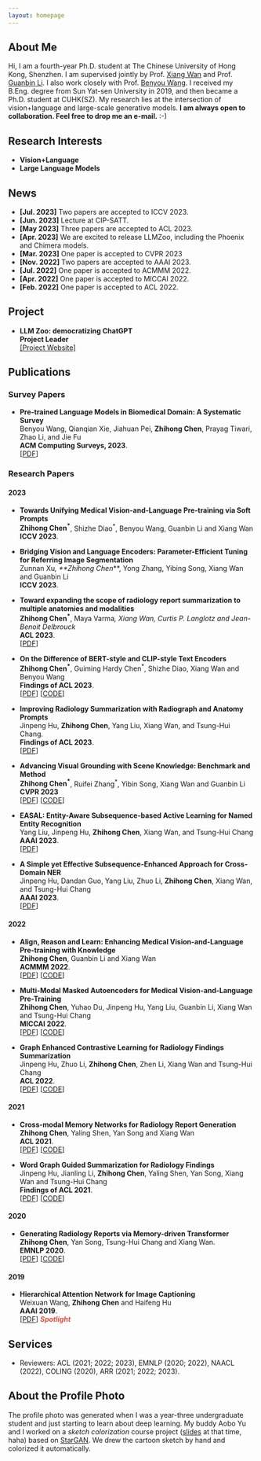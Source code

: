 ```yaml
---
layout: homepage
---
```


## About Me

Hi, I am a fourth-year Ph.D. student at The Chinese University of Hong Kong, Shenzhen. I am supervised jointly by Prof. [Xiang Wan](https://scholar.google.com/citations?user=e3_kWigAAAAJ&hl=en&oi=ao) and Prof. [Guanbin Li](http://guanbinli.com/). I also work closely with Prof. [Benyou Wang](https://wabyking.github.io/old.html). I received my B.Eng. degree from Sun Yat-sen University in 2019, and then became a Ph.D. student at CUHK(SZ). My research lies at the intersection of vision+language and large-scale generative models. **I am always open to collaboration. Feel free to drop me an e-mail.** :-)


## Research Interests

- **Vision+Language**
- **Large Language Models** 

## News
- **[Jul. 2023]** Two papers are accepted to ICCV 2023.
- **[Jun. 2023]** Lecture at CIP-SATT.
- **[May  2023]** Three papers are accepted to ACL 2023.
- **[Apr. 2023]** We are excited to release LLMZoo, including the Phoenix and Chimera models.
- **[Mar. 2023]** One paper is accepted to CVPR 2023
- **[Nov. 2022]** Two papers are accepted to AAAI 2023.
- **[Jul. 2022]** One paper is accepted to ACMMM 2022.
- **[Apr. 2022]** One paper is accepted to MICCAI 2022.
- **[Feb. 2022]** One paper is accepted to ACL 2022.

## Project

- **LLM Zoo: democratizing ChatGPT**
  <br>
  **Project Leader**
  <br>
  [[Project Website]](https://github.com/FreedomIntelligence/LLMZoo)

## Publications
### Survey Papers
- **Pre-trained Language Models in Biomedical Domain: A Systematic Survey**
  <br>
  Benyou Wang, Qianqian Xie, Jiahuan Pei, **Zhihong Chen**, Prayag Tiwari, Zhao Li, and Jie Fu
  <br>
  **ACM Computing Surveys, 2023**.
  <br>
  [[PDF](https://arxiv.org/pdf/2110.05006.pdf)]

### Research Papers
#### 2023
- **Towards Unifying Medical Vision-and-Language Pre-training via Soft Prompts**
  <br>
  **Zhihong Chen<sup>*</sup>**, Shizhe Diao<sup>*</sup>, Benyou Wang, Guanbin Li and Xiang Wan
  <br>
  **ICCV 2023**.
  <br>

- **Bridging Vision and Language Encoders: Parameter-Efficient Tuning for Referring Image Segmentation**
  <br>
  Zunnan Xu<sup>*</sup>, **Zhihong Chen<sup>*</sup>**, Yong Zhang, Yibing Song, Xiang Wan and Guanbin Li
  <br>
  **ICCV 2023**.
  <br>

- **Toward expanding the scope of radiology report summarization to multiple anatomies and modalities**
  <br>
  **Zhihong Chen<sup>*</sup>**, Maya Varma<sup>*</sup>, Xiang Wan, Curtis P. Langlotz and Jean-Benoit Delbrouck<sup>*</sup>
  <br>
  **ACL 2023**.
  <br>
  [[PDF](https://aclanthology.org/2023.acl-short.41.pdf)]

- **On the Difference of BERT-style and CLIP-style Text Encoders**
  <br>
  **Zhihong Chen<sup>*</sup>**, Guiming Hardy Chen<sup>*</sup>, Shizhe Diao, Xiang Wan and Benyou Wang
  <br>
  **Findings of ACL 2023**.
  <br>
  [[PDF](https://arxiv.org/pdf/2306.03678)] [[CODE](https://github.com/zhjohnchan/bert-clip-synesthesia)]

- **Improving Radiology Summarization with Radiograph and Anatomy Prompts**
  <br>
  Jinpeng Hu, **Zhihong Chen**, Yang Liu, Xiang Wan, and Tsung-Hui Chang.
  <br>
  **Findings of ACL 2023**.
  <br>
  [[PDF](https://arxiv.org/pdf/2210.08303)]

- **Advancing Visual Grounding with Scene Knowledge: Benchmark and Method**
  <br>
  **Zhihong Chen<sup>*</sup>**, Ruifei Zhang<sup>*</sup>, Yibin Song, Xiang Wan and Guanbin Li
  <br>
  **CVPR 2023**
  <br>
  [[PDF](https://openaccess.thecvf.com/content/CVPR2023/papers/Song_Advancing_Visual_Grounding_With_Scene_Knowledge_Benchmark_and_Method_CVPR_2023_paper.pdf)] [[CODE](https://github.com/zhjohnchan/SK-VG)]

- **EASAL: Entity-Aware Subsequence-based Active Learning for Named Entity Recognition**
  <br>
  Yang Liu, Jinpeng Hu, **Zhihong Chen**, Xiang Wan, and Tsung-Hui Chang
  <br>
  **AAAI 2023**.
  <br>
  [[PDF](https://ojs.aaai.org/index.php/AAAI/article/view/26069/25841)]

- **A Simple yet Effective Subsequence-Enhanced Approach for Cross-Domain NER**
  <br>
  Jinpeng Hu, Dandan Guo, Yang Liu, Zhuo Li, **Zhihong Chen**, Xiang Wan, and Tsung-Hui Chang
  <br>
  **AAAI 2023**.
  <br>
  [[PDF](https://ojs.aaai.org/index.php/AAAI/article/view/26515/26287)]

#### 2022
- **Align, Reason and Learn: Enhancing Medical Vision-and-Language Pre-training with Knowledge**
  <br>
  **Zhihong Chen**, Guanbin Li and Xiang Wan
  <br>
  **ACMMM 2022**.
  <br>
  [[PDF](https://arxiv.org/pdf/2209.07118.pdf)] [[CODE](https://github.com/zhjohnchan/ARL)]

- **Multi-Modal Masked Autoencoders for Medical Vision-and-Language Pre-Training**
  <br>
  **Zhihong Chen**, Yuhao Du, Jinpeng Hu, Yang Liu, Guanbin Li, Xiang Wan and Tsung-Hui Chang
  <br>
  **MICCAI 2022**.
  <br>
  [[PDF](https://arxiv.org/pdf/2209.07098.pdf)] [[CODE](https://github.com/zhjohnchan/M3AE)]

- **Graph Enhanced Contrastive Learning for Radiology Findings Summarization**
  <br>
  Jinpeng Hu, Zhuo Li, **Zhihong Chen**, Zhen Li, Xiang Wan and Tsung-Hui Chang
  <br>
  **ACL 2022**.
  <br>
  [[PDF](https://arxiv.org/pdf/2204.00203.pdf)] [[CODE](https://github.com/jinpeng01/AIG_CL)]

#### 2021
- **Cross-modal Memory Networks for Radiology Report Generation**
  <br>
  **Zhihong Chen**, Yaling Shen, Yan Song and Xiang Wan
  <br>
  **ACL 2021**.
  <br>
  [[PDF](https://arxiv.org/pdf/2204.13258.pdf)] [[CODE](https://github.com/zhjohnchan/R2GenCMN)]

- **Word Graph Guided Summarization for Radiology Findings**
  <br>
  Jinpeng Hu, Jianling Li, **Zhihong Chen**, Yaling Shen, Yan Song, Xiang Wan and Tsung-Hui Chang 
  <br>
  **Findings of ACL 2021**.
  <br>
  [[PDF](https://arxiv.org/pdf/2112.09925.pdf)] [[CODE](https://github.com/jinpeng01/WGSum)]

#### 2020
- **Generating Radiology Reports via Memory-driven Transformer**
  <br>
  **Zhihong Chen**, Yan Song, Tsung-Hui Chang and Xiang Wan.
  <br>
  **EMNLP 2020**.
  <br>
  [[PDF](https://arxiv.org/pdf/2010.16056.pdf)] [[CODE](https://github.com/zhjohnchan/R2Gen)]

#### 2019
- **Hierarchical Attention Network for Image Captioning**
  <br>
  Weixuan Wang, **Zhihong Chen** and Haifeng Hu
  <br>
  **AAAI 2019**.
  <br>
  [[PDF](https://ojs.aaai.org/index.php/AAAI/article/download/4924/4797)] <strong><i style="color:#e74d3c">Spotlight</i></strong>

## Services

- Reviewers: ACL (2021; 2022; 2023), EMNLP (2020; 2022), NAACL (2022), COLING (2020), ARR (2021; 2022; 2023).

## About the Profile Photo
The profile photo was generated when I was a year-three undergraduate student and just starting to learn about deep learning. My buddy Aobo Yu and I worked on a *sketch colorization* course project ([slides](https://github.com/zhjohnchan/zhjohnchan.github.io/tree/master/assets/files/dip_slides.pdf) at that time, haha) based on [StarGAN](https://github.com/yunjey/stargan). We drew the cartoon sketch by hand and colorized it automatically.
